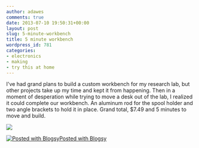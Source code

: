 ```yaml
---
author: adawes
comments: true
date: 2013-07-10 19:50:31+00:00
layout: post
slug: 5-minute-workbench
title: 5 minute workbench
wordpress_id: 781
categories:
- electronics
- making
- try this at home
---
```


I've had grand plans to build a custom workbench for my research lab, but other projects take up my time and kept it from happening. Then in a moment of desperation while trying to move a desk out of the lab, I realized it could complete our workbench. An aluminum rod for the spool holder and two angle brackets to hold it in place. Grand total, $7.49 and 5 minutes to move and build.





[![](http://dawes.files.wordpress.com/2013/07/wpid-photo-jul-10-2013-1245-pm.jpg?w=500)](http://dawes.files.wordpress.com/2013/07/wpid-photo-jul-10-2013-1245-pm.jpg)





[![Posted with Blogsy](http://blogsyapp.com/images/blogsy_footer_icon.png)Posted with Blogsy](http://blogsyapp.com)
